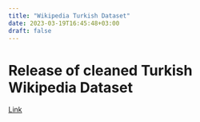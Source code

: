 ```yaml
---
title: "Wikipedia Turkish Dataset"
date: 2023-03-19T16:45:48+03:00
draft: false
---
```


# Release of cleaned Turkish Wikipedia Dataset

[Link](https://huggingface.co/datasets/musabg/wikipedia-tr)